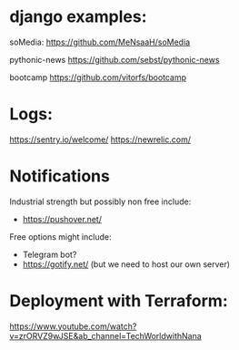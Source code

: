 # django examples:

soMedia:
https://github.com/MeNsaaH/soMedia

pythonic-news
https://github.com/sebst/pythonic-news

bootcamp
https://github.com/vitorfs/bootcamp



# Logs:

https://sentry.io/welcome/
https://newrelic.com/

# Notifications

Industrial strength but possibly non free include:
* https://pushover.net/

Free options might include:
* Telegram bot?
* https://gotify.net/ (but we need to host our own server)


# Deployment with Terraform:

https://www.youtube.com/watch?v=zrORVZ9wJSE&ab_channel=TechWorldwithNana
